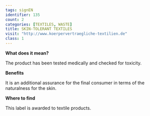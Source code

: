 ```yaml
---
tags: signEN
identifier: 135
count: 2
categories: [TEXTILES, WASTE]
title: SKIN-TOLERANT TEXTILES
visit: "http://www.koerpervertraegliche-textilien.de"
class: 1
---
```

**What does it mean?**

The product has been tested medically and checked for toxicity.

**Benefits**

It is an additional assurance for the final consumer in terms of the naturalness for the skin.

**Where to find**

This label is awarded to textile products.